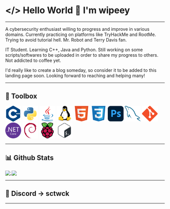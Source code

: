 # </> Hello World 🎩 I'm wipeey

---

A cybersecurity enthusiast willing to progress and improve in various domains. Currently practicing on platforms like TryHackMe and RootMe. Trying to avoid tutorial hell. Mr. Robot and Terry Davis fan.

IT Student. Learning C++, Java and Python. Still working on some scripts/softwares to be uploaded in order to share my progress to others. Not addicted to coffee yet.

I'd really like to create a blog someday, so consider it to be added to this landing page soon. Looking forward to reaching and helping many!

---

## 🧰 Toolbox 

<img src="https://github.com/devicons/devicon/blob/master/icons/cplusplus/cplusplus-plain.svg" alt="C++" width="50" height="50" /> <img src="https://github.com/devicons/devicon/blob/master/icons/python/python-original.svg" alt="Python" width="50" height="50" /> <img src="https://github.com/devicons/devicon/blob/master/icons/java/java-original.svg" alt="Java" width="50" height="50" /> <img src="https://github.com/devicons/devicon/blob/master/icons/linux/linux-original.svg" alt="Linux" width="50" height="50" /> <img src="https://github.com/devicons/devicon/blob/master/icons/html5/html5-original.svg" alt="HTML5" width="50" height="50" /> <img src="https://github.com/devicons/devicon/blob/master/icons/css3/css3-original.svg" alt="CSS3" width="50" height="50" /> <img src="https://github.com/devicons/devicon/blob/master/icons/photoshop/photoshop-original.svg" alt="Photoshop" width="50" height="50" /> <img src="https://github.com/devicons/devicon/blob/master/icons/mysql/mysql-original.svg" alt="MySQL" width="50" height="50" /> 
<img src="https://github.com/devicons/devicon/blob/master/icons/git/git-original.svg" alt="GIT" width="50" height="50" /> <img src="https://github.com/devicons/devicon/blob/master/icons/dotnetcore/dotnetcore-original.svg" alt="DotNet" width="50" height="50" /> <img src="https://github.com/devicons/devicon/blob/master/icons/debian/debian-original.svg" alt="Debian" width="50" height="50" /> <img src="https://github.com/devicons/devicon/blob/master/icons/raspberrypi/raspberrypi-original.svg" alt="RaspberryPI" width="50" height="50" /> <img src="https://github.com/devicons/devicon/blob/master/icons/bash/bash-plain.svg" alt="Bash" width="50" height="50" />

---

## 📊 Github Stats

<a href="https://github.com/anuraghazra/github-readme-stats">
  <img height=180 align="center" src="https://github-readme-stats.vercel.app/api?username=wipeey&show_icons=true&theme=radical" />
</a>
<a href="https://github.com/anuraghazra/github-readme-stats">
  <img height=180 align="center" src="https://github-readme-stats.vercel.app/api/top-langs/?username=wipeey&theme=radical" />
</a>

---

## 📨 Discord → sctwck

---
<!--
**twck789/twck789** is a ✨ _special_ ✨ repository because its `README.md` (this file) appears on your GitHub profile.

Here are some ideas to get you started:

- 🔭 I’m currently working on ...
- 🌱 I’m currently learning ...
- 👯 I’m looking to collaborate on ...
- 🤔 I’m looking for help with ...
- 💬 Ask me about ...
- 📫 How to reach me: ...
- 😄 Pronouns: ...
- ⚡ Fun fact: ...
-->
